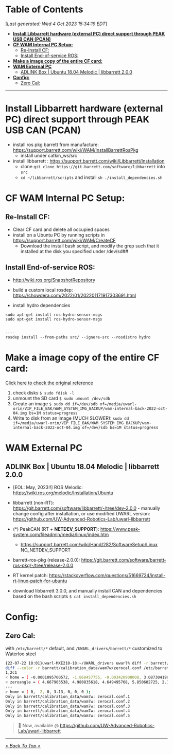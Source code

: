 <toc>

# Table of Contents
[*Last generated: Wed  4 Oct 2023 15:34:19 EDT*]
- [**Install Libbarrett hardware (external PC) direct support through PEAK USB CAN (PCAN)**](#Install-Libbarrett-hardware-external-PC-direct-support-through-PEAK-USB-CAN-PCAN)
- [**CF WAM Internal PC Setup:**](#CF-WAM-Internal-PC-Setup)
  - [Re-Install CF:](#Re-Install-CF)
  - [Install End-of-service ROS:](#Install-End-of-service-ROS)
- [**Make a image copy of the entire CF card:**](#Make-a-image-copy-of-the-entire-CF-card)
- [**WAM External PC**](#WAM-External-PC)
  - [ADLINK Box | Ubuntu 18.04 Melodic | libbarrett 2.0.0](#ADLINK-Box-Ubuntu-1804-Melodic-libbarrett-200)
- [**Config:**](#Config)
  - [Zero Cal:](#Zero-Cal)

---
</toc>

# Install Libbarrett hardware (external PC) direct support through PEAK USB CAN (PCAN)
- install ros pkg barrett from manufacture: https://support.barrett.com/wiki/WAM/InstallBarrettRosPkg
	- install under catkin_ws/src
- install libbarrett : https://support.barrett.com/wiki/Libbarrett/Installation
	- clone `git clone https://git.barrett.com/software/libbarrett` into `src`
	- `cd ~/libbarrett/scripts` and install `sh ./install_dependencies.sh`

# CF WAM Internal PC Setup:
## Re-Install CF:
- Clear CF card and delete all occupied spaces
- install on a Ubuntu PC by running scripts in https://support.barrett.com/wiki/WAM/CreateCF
	- Download the install bash script, and modify the grep such that it installed at the disk you specified under /dev/sd##
## Install End-of-service ROS:
- http://wiki.ros.org/SnapshotRepository

- build a custom local rosdep: https://chowdera.com/2022/01/202201171917303691.html

- install hydro dependencies
```
sudo apt-get install ros-hydro-sensor-msgs
sudo apt-get install ros-hydro-sensor-msgs


----
rosdep install --from-paths src/ --ignore-src --rosdistro hydro
```

# Make a image copy of the entire CF card:

[Click here to check the original reference](https://askubuntu.com/questions/227924/sd-card-cloning-using-the-dd-command)

1. check disks `$ sudo fdisk -l`
2. unmount the SD card `$ sudo umount /dev/sdb`
3. Create an image `$ sudo dd if=/dev/sdb of=/media/uwarl-orin/VIP_FILE_BAK/WAM_SYSTEM_IMG_BACKUP/wam-internal-back-2022-oct-04.img bs=1M status=progress`
4. Write to disk from an image (MUCH SLOWER): `sudo dd if=/media/uwarl-orin/VIP_FILE_BAK/WAM_SYSTEM_IMG_BACKUP/wam-internal-back-2022-oct-04.img of=/dev/sdb bs=1M status=progress`

# WAM External PC

## ADLINK Box | Ubuntu 18.04 Melodic | libbarrett 2.0.0
- [EOL: May, 2023!!] ROS Melodic: https://wiki.ros.org/melodic/Installation/Ubuntu
- libbarrett (non-RT): https://git.barrett.com/software/libbarrett/-/tree/dev-2.0.0
      - manually change config after installation, or use modified UWARL version: https://github.com/UW-Advanced-Robotics-Lab/uwarl-libbarrett
- (*) PeakCAN (RT + **NETDEV_SUPPORT**): https://www.peak-system.com/fileadmin/media/linux/index.htm
  - https://support.barrett.com/wiki/Hand/282/SoftwareSetup/Linux NO_NETDEV_SUPPORT

- barrett-ros-pkg (release-2.0.0): https://git.barrett.com/software/barrett-ros-pkg/-/tree/release-2.0.0
- RT kernel patch: https://stackoverflow.com/questions/51669724/install-rt-linux-patch-for-ubuntu
- download libbarrett 3.0.0, and manually install CAN and dependencies based on the bash scripts `$ cat install_dependencies.sh`

# Config:
## Zero Cal:
with `/etc/barrett/*` default, and `/UWARL_drivers/barrett/*` customized to Waterloo steel
```bash
{22-07-22 18:01}uwarl-MXE210-18:~/UWARL_drivers uwarl% diff -r barrett/ /etc/barrett
diff --color -r barrett/calibration_data/wam7w/zerocal.conf /etc/barrett/calibration_data/wam7w/zerocal.conf
1,2c1
< home = ( -0.0001095700572, -1.868457755, -0.003420908008, 3.087304199, 0.001106996437, 0.137188488, -0.006267436993 );
< zeroangle = ( 4.667903538, 4.980835618, 4.649495768, 5.850602725, 2.110757564, 0.788466125, 4.420932631 );
---
> home = ( 0, -2, 0, 3.13, 0, 0, 0 );
Only in barrett/calibration_data/wam7w: zerocal.conf.1
Only in barrett/calibration_data/wam7w: zerocal.conf.2
Only in barrett/calibration_data/wam7w: zerocal.conf.3
Only in barrett/calibration_data/wam7w: zerocal.conf.4
Only in barrett/calibration_data/wam7w: zerocal.conf.5
```
> 📢 Now, available @ https://github.com/UW-Advanced-Robotics-Lab/uwarl-libbarrett 















<eof>

---
[*> Back To Top <*](#Table-of-Contents)
</eof>